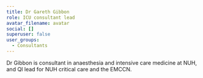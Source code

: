```yaml
---
title: Dr Gareth Gibbon
role: ICU consultant lead
avatar_filename: avatar
social: []
superuser: false
user_groups:
  - Consultants
---
```

Dr Gibbon is consultant in anaesthesia and intensive care medicine at NUH, and QI lead for NUH critical care and the EMCCN.